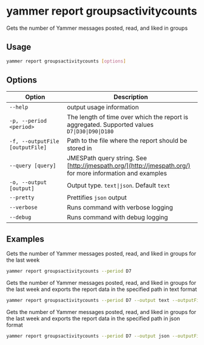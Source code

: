 # yammer report groupsactivitycounts

Gets the number of Yammer messages posted, read, and liked in groups

## Usage

```sh
yammer report groupsactivitycounts [options]
```

## Options

Option|Description
------|-----------
`--help`|output usage information
`-p, --period <period>`|The length of time over which the report is aggregated. Supported values `D7\|D30\|D90\|D180`
`-f, --outputFile [outputFile]`|Path to the file where the report should be stored in
`--query [query]`|JMESPath query string. See [http://jmespath.org/](http://jmespath.org/) for more information and examples
`-o, --output [output]`|Output type. `text\|json`. Default `text`
`--pretty`|Prettifies `json` output
`--verbose`|Runs command with verbose logging
`--debug`|Runs command with debug logging

## Examples

Gets the number of Yammer messages posted, read, and liked in groups for the last week

```sh
yammer report groupsactivitycounts --period D7
```

Gets the number of Yammer messages posted, read, and liked in groups for the last week and exports the report data in the specified path in text format

```sh
yammer report groupsactivitycounts --period D7 --output text --outputFile "groupsactivitycounts.txt"
```

Gets the number of Yammer messages posted, read, and liked in groups for the last week and exports the report data in the specified path in json format

```sh
yammer report groupsactivitycounts --period D7 --output json --outputFile "groupsactivitycounts.json"
```
